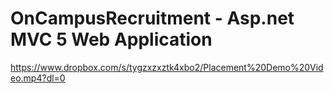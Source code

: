 # OnCampusRecruitment - Asp.net MVC 5 Web Application

https://www.dropbox.com/s/tygzxzxztk4xbo2/Placement%20Demo%20Video.mp4?dl=0
